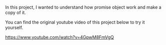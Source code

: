 In this project, I wanted to understand how promise object work and make a copy of it.

You can find the original youtube video of this project below to try it yourself.

https://www.youtube.com/watch?v=4GpwM8FmVgQ
